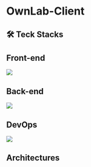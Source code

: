 # OwnLab-Client

## 🛠 Teck Stacks

## Front-end

<a href="https://skillicons.dev">
<img src="https://skillicons.dev/icons?i=kotlin,androidstudio&perline=2" />
</a>

## Back-end

<a href="https://skillicons.dev">
<img src="https://skillicons.dev/icons?i=python,flask,pytorch,mysql&perline=4" />
</a>

## DevOps

<a href="https://skillicons.dev">
<img src="https://skillicons.dev/icons?i=github&perline=1" />
</a>

## Architectures
